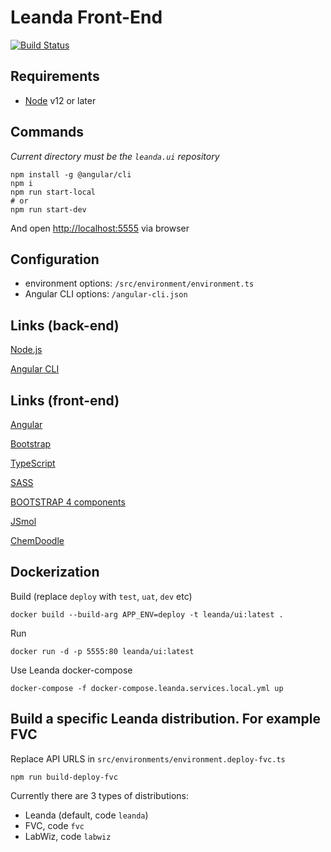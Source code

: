 # Leanda Front-End

[![Build Status](https://travis-ci.com/ArqiSoft/leanda-ui.svg?branch=master)](https://travis-ci.com/ArqiSoft/leanda-ui)

## Requirements

- [Node](https://nodejs.org) v12 or later

## Commands

*Current directory must be the `leanda.ui` repository*

```terminal
npm install -g @angular/cli
npm i
npm run start-local
# or
npm run start-dev
```

And open <http://localhost:5555> via browser

## Configuration

- environment options: `/src/environment/environment.ts`
- Angular CLI options: `/angular-cli.json`

## Links (back-end)

[Node.js](https://nodejs.org)

[Angular CLI](https://github.com/angular/angular-cli)

## Links (front-end)

[Angular](http://angular.io/)

[Bootstrap](https://getbootstrap.com/)

[TypeScript](https://www.typescriptlang.org/)

[SASS](http://sass-lang.com/)

[BOOTSTRAP 4 components](https://valor-software.com/ngx-bootstrap/index-bs4.html#/)

[JSmol](http://wiki.jmol.org/index.php/Jmol_JavaScript_Object)

[ChemDoodle](https://web.chemdoodle.com/)

## Dockerization

Build (replace `deploy` with `test`, `uat`, `dev` etc)

```terminal
docker build --build-arg APP_ENV=deploy -t leanda/ui:latest .
```

Run

```terminal
docker run -d -p 5555:80 leanda/ui:latest
```

Use Leanda docker-compose

```terminal
docker-compose -f docker-compose.leanda.services.local.yml up
```

## Build a specific Leanda distribution. For example FVC

Replace API URLS in `src/environments/environment.deploy-fvc.ts`

```terminal
npm run build-deploy-fvc
```

Currently there are 3 types of distributions:

- Leanda (default, code `leanda`)
- FVC, code `fvc`
- LabWiz, code `labwiz`
